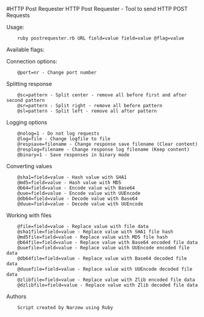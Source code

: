 #HTTP Post Requester
HTTP Post Requester - Tool to send HTTP POST Requests

Usage:

		ruby postrequester.rb URL field=value field=value @flag=value

Available flags:

Connection options:

		@port=nr - Change port number

Splitting response

		@sc=pattern - Split center - remove all before first and after second pattern
		@sr=pattern - Split right - remove all before pattern
		@sl=pattern - Split left - remove all after pattern
		
Logging options 

		@nolog=1 - Do not log requests
		@log=file - Change logfile to file
		@respsave=filename - Change response save filename (Clear content)
		@resplog=filename - Change response log filename (Keep content)
		@binary=1 - Save responses in binary mode
 
Converting values

		@sha1=field=value - Hash value with SHA1
		@md5=field=value - Hash value with MD5
		@b64=field=value - Encode value with Base64
		@uue=field=value - Encode value with UUEncode
		@db64=field=value - Decode value with Base64
		@duue=field=value - Decode value with UUEncode
  
Working with files 

		@file=field=value - Replace value with file data
		@sha1file=field=value - Replace value with SHA1 file hash
		@md5file=field=value - Replace value with MD5 file hash
		@b64file=field=value - Replace value with Base64 encoded file data
		@uuefile=field=value - Replace value with UUEncode encoded file data
		@db64file=field=value - Replace value with Base64 decoded file data
		@duuefile=field=value - Replace value with UUEncode decoded file data
		@zlibfile=field=value - Replace value with Zlib encoded file data
		@dzlibfile=field=value - Replace value with Zlib decoded file data
		
Authors 

		Script created by Narzew using Ruby
